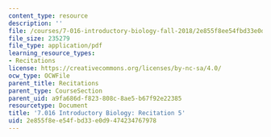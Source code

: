 ```yaml
---
content_type: resource
description: ''
file: /courses/7-016-introductory-biology-fall-2018/2e855f8ee54fbd33e0d9474234767978_MIT7_016F18rec5.pdf
file_size: 235279
file_type: application/pdf
learning_resource_types:
- Recitations
license: https://creativecommons.org/licenses/by-nc-sa/4.0/
ocw_type: OCWFile
parent_title: Recitations
parent_type: CourseSection
parent_uid: a9fa686d-f823-808c-8ae5-b67f92e22385
resourcetype: Document
title: '7.016 Introductory Biology: Recitation 5'
uid: 2e855f8e-e54f-bd33-e0d9-474234767978
---
```

